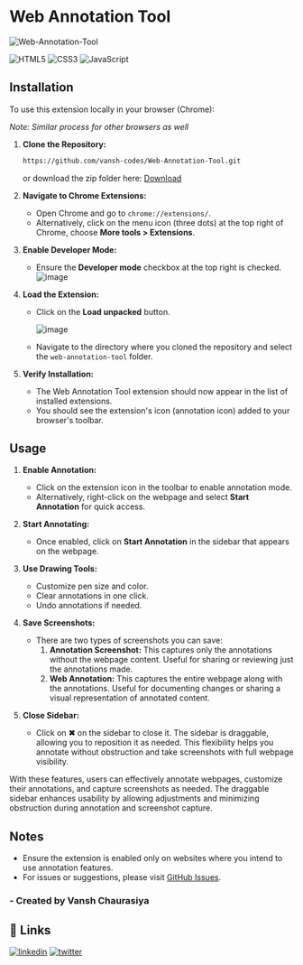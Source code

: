 # Web Annotation Tool

![Web-Annotation-Tool](https://socialify.git.ci/vansh-codes/Web-Annotation-Tool/image?description=1&descriptionEditable=Web%20Annotation%20Tool%3A%20Browser%20extension%20for%20annotating%20webpages%20with%20drawing%20tools.%20Customize%20annotations%20and%20save%20screenshots%20effortlessly.&font=Bitter&name=1&owner=1&pattern=Floating%20Cogs&theme=Dark)


![HTML5](https://img.shields.io/badge/html5-%23E34F26.svg?style=plastic&logo=html5&logoColor=white)
![CSS3](https://img.shields.io/badge/css3-%231572B6.svg?style=plastic&logo=css3&logoColor=white)
![JavaScript](https://img.shields.io/badge/javascript-%23323330.svg?style=plastic&logo=javascript&logoColor=%23F7DF1E)


## Installation
To use this extension locally in your browser (Chrome):

*Note: Similar process for other browsers as well*

1. **Clone the Repository:**
   ```bash
   https://github.com/vansh-codes/Web-Annotation-Tool.git
   ```

   or download the zip folder here: [Download](https://github.com/vansh-codes/Web-Annotation-Tool/archive/refs/heads/main.zip)

2. **Navigate to Chrome Extensions:**
   - Open Chrome and go to `chrome://extensions/`.
   - Alternatively, click on the menu icon (three dots) at the top right of Chrome, choose **More tools > Extensions**.

3. **Enable Developer Mode:**
   - Ensure the **Developer mode** checkbox at the top right is checked.
     ![image](https://github.com/vansh-codes/Web-Annotation-Tool/assets/114163734/2ed29192-c673-47f2-a57e-6945f2d34015)


4. **Load the Extension:**
   - Click on the **Load unpacked** button.
     
     ![image](https://github.com/vansh-codes/Web-Annotation-Tool/assets/114163734/470ff12e-627a-43a1-b3ff-753f3644f852)

   - Navigate to the directory where you cloned the repository and select the `web-annotation-tool` folder.

5. **Verify Installation:**
   - The Web Annotation Tool extension should now appear in the list of installed extensions.
   - You should see the extension's icon (annotation icon) added to your browser's toolbar.

## Usage

1. **Enable Annotation:**
   - Click on the extension icon in the toolbar to enable annotation mode.
   - Alternatively, right-click on the webpage and select **Start Annotation** for quick access.

2. **Start Annotating:**
   - Once enabled, click on **Start Annotation** in the sidebar that appears on the webpage.

3. **Use Drawing Tools:**
   - Customize pen size and color.
   - Clear annotations in one click.
   - Undo annotations if needed.

4. **Save Screenshots:**
   - There are two types of screenshots you can save:
     1. **Annotation Screenshot:** This captures only the annotations without the webpage content. Useful for sharing or reviewing just the annotations made.
     2. **Web Annotation:** This captures the entire webpage along with the annotations. Useful for documenting changes or sharing a visual representation of annotated content.

5. **Close Sidebar:**
   - Click on **✖** on the sidebar to close it. The sidebar is draggable, allowing you to reposition it as needed. This flexibility helps you annotate without obstruction and take screenshots with full webpage visibility.

With these features, users can effectively annotate webpages, customize their annotations, and capture screenshots as needed. The draggable sidebar enhances usability by allowing adjustments and minimizing obstruction during annotation and screenshot capture.


## Notes
- Ensure the extension is enabled only on websites where you intend to use annotation features.
- For issues or suggestions, please visit [GitHub Issues](https://github.com/vansh-codes/web-annotation-tool/issues).



### - Created by **Vansh Chaurasiya** 


## 🔗 Links
[![linkedin](https://img.shields.io/badge/linkedin-0A66C2?style=for-the-badge&logo=linkedin&logoColor=white)](https://www.linkedin.com/in/vanshchaurasiya24)
[![twitter](https://img.shields.io/badge/twitter-1DA1F2?style=for-the-badge&logo=twitter&logoColor=white)](https://www.twitter.com/vanshchaurasiy4)
